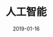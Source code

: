 ---
title: 人工智能
date: 2019-01-16
letter: A
weight: 42
textbook: "*Artificial Intelligence: A Modern Approach*"
course: NJU 人工智能 - 高阳
---